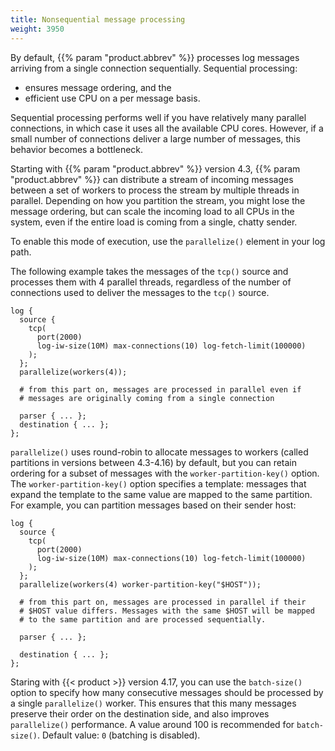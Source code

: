 ```yaml
---
title: Nonsequential message processing
weight: 3950
---
```

<!-- This file is under the copyright of Axoflow, and licensed under Apache License 2.0, except for using the Axoflow and AxoSyslog trademarks. -->
By default, {{% param "product.abbrev" %}} processes log messages arriving from a single connection sequentially. Sequential processing:

- ensures message ordering, and the
- efficient use CPU on a per message basis.

Sequential processing performs well if you have relatively many parallel connections, in which case it uses all the available CPU cores. However, if a small number of connections deliver a large number of messages, this behavior becomes a bottleneck.

Starting with {{% param "product.abbrev" %}} version 4.3, {{% param "product.abbrev" %}} can distribute a stream of incoming messages between a set of workers to process the stream by multiple threads in parallel. Depending on how you partition the stream, you might lose the message ordering, but can scale the incoming load to all CPUs in the system, even if the entire load is coming from a single, chatty sender.

To enable this mode of execution, use the `parallelize()` element in your log path.

The following example takes the messages of the `tcp()` source and processes them with 4 parallel threads, regardless of the number of connections used to deliver the messages to the `tcp()` source.

```shell
log {
  source {
    tcp(
      port(2000)
      log-iw-size(10M) max-connections(10) log-fetch-limit(100000)
    );
  };
  parallelize(workers(4));

  # from this part on, messages are processed in parallel even if
  # messages are originally coming from a single connection

  parser { ... };
  destination { ... };
};
```

`parallelize()` uses round-robin to allocate messages to workers (called partitions in versions between 4.3-4.16) by default, but you can retain ordering for a subset of messages with the `worker-partition-key()` option. The `worker-partition-key()` option specifies a template: messages that expand the template to the same value are mapped to the same partition. For example, you can partition messages based on their sender host:

```shell
log {
  source {
    tcp(
      port(2000)
      log-iw-size(10M) max-connections(10) log-fetch-limit(100000)
    );
  };
  parallelize(workers(4) worker-partition-key("$HOST"));

  # from this part on, messages are processed in parallel if their
  # $HOST value differs. Messages with the same $HOST will be mapped
  # to the same partition and are processed sequentially.

  parser { ... };

  destination { ... };
};
```

Staring with {{< product >}} version 4.17, you can use the `batch-size()` option to specify how many consecutive messages should be processed by a single `parallelize()` worker. This ensures that this many messages preserve their order on the destination side, and also improves `parallelize()` performance. A value around 100 is recommended for `batch-size()`. Default value: `0` (batching is disabled).
